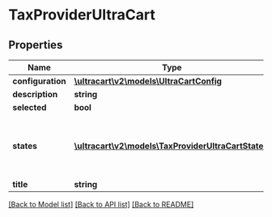 # TaxProviderUltraCart

## Properties
Name | Type | Description | Notes
------------ | ------------- | ------------- | -------------
**configuration** | [**\ultracart\v2\models\UltraCartConfig**](UltraCartConfig.md) |  | [optional] 
**description** | **string** | Description | [optional] 
**selected** | **bool** | Selected | [optional] 
**states** | [**\ultracart\v2\models\TaxProviderUltraCartState[]**](TaxProviderUltraCartState.md) | States in the union showing their management status | [optional] 
**title** | **string** | Title | [optional] 

[[Back to Model list]](../README.md#documentation-for-models) [[Back to API list]](../README.md#documentation-for-api-endpoints) [[Back to README]](../README.md)


